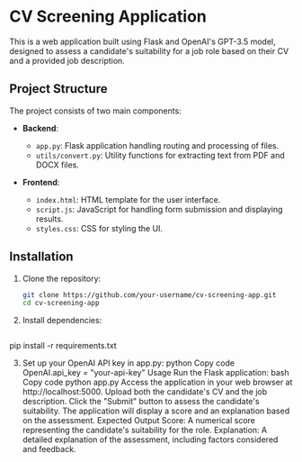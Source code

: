 # CV Screening Application

This is a web application built using Flask and OpenAI's GPT-3.5 model, designed to assess a candidate's suitability for a job role based on their CV and a provided job description.

## Project Structure

The project consists of two main components:

- **Backend**:
  - `app.py`: Flask application handling routing and processing of files.
  - `utils/convert.py`: Utility functions for extracting text from PDF and DOCX files.

- **Frontend**:
  - `index.html`: HTML template for the user interface.
  - `script.js`: JavaScript for handling form submission and displaying results.
  - `styles.css`: CSS for styling the UI.

## Installation

1. Clone the repository:

   ```bash
   git clone https://github.com/your-username/cv-screening-app.git
   cd cv-screening-app
2. Install dependencies:
   ```bash
pip install -r requirements.txt

3. Set up your OpenAI API key in app.py:
python
Copy code
OpenAI.api_key = "your-api-key"
Usage
Run the Flask application:
bash
Copy code
python app.py
Access the application in your web browser at http://localhost:5000.
Upload both the candidate's CV and the job description.
Click the "Submit" button to assess the candidate's suitability.
The application will display a score and an explanation based on the assessment.
Expected Output
Score: A numerical score representing the candidate's suitability for the role.
Explanation: A detailed explanation of the assessment, including factors considered and feedback.
